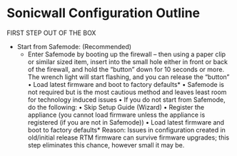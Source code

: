 # Sonicwall Configuration Outline

FIRST STEP OUT OF THE BOX
  - Start from Safemode: (Recommended)
    - Enter Safemode by booting up the firewall – then using a paper clip or similar sized item, insert 
      into the small hole either in front or back of the firewall, and hold the “button” down for 10 
      seconds or more. The wrench light will start flashing, and you can release the “button”
    • Load latest firmware and boot to factory defaults*
    • Safemode is not required but is the most cautious method and leaves least room for 
      technology induced issues
  • If you do not start from Safemode, do the following:
    • Skip Setup Guide (Wizard)
    • Register the appliance (you cannot load firmware unless the appliance is registered (if you are 
      not in Safemode))
    • Load latest firmware and boot to factory defaults* 
  Reason: Issues in configuration created in old/initial release RTM firmware can survive firmware upgrades; this step eliminates this chance, however small it may be.
